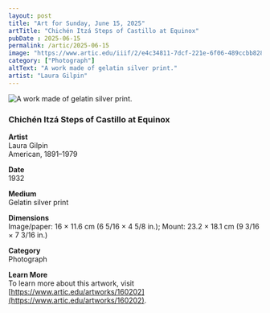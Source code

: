 ```yaml
---
layout: post
title: "Art for Sunday, June 15, 2025"
artTitle: "Chichén Itzá Steps of Castillo at Equinox"
pubDate : 2025-06-15
permalink: /artic/2025-06-15
image: "https://www.artic.edu/iiif/2/e4c34811-7dcf-221e-6f06-489ccbb8282e/full/1686,/0/default.jpg"
category: ["Photograph"]
altText: "A work made of gelatin silver print."
artist: "Laura Gilpin"
---
```

 
<img src='https://www.artic.edu/iiif/2/e4c34811-7dcf-221e-6f06-489ccbb8282e/full/1686,/0/default.jpg' alt='A work made of gelatin silver print.' style='border-radius=5px'> 
 
### Chichén Itzá Steps of Castillo at Equinox
 
**Artist**<br>
Laura Gilpin<br>
American, 1891–1979
 
**Date**<br>
1932
 
**Medium**<br>
Gelatin silver print
 
**Dimensions**<br>
Image/paper: 16 × 11.6 cm (6 5/16 × 4 5/8 in.); Mount: 23.2 × 18.1 cm (9 3/16 × 7 3/16 in.)
 
**Category**<br>
Photograph
 
**Learn More**<br>
To learn more about this artwork, visit [https://www.artic.edu/artworks/160202](https://www.artic.edu/artworks/160202).